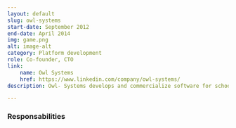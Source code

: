 ```yaml
---
layout: default
slug: owl-systems
start-date: September 2012
end-date: April 2014
img: game.png
alt: image-alt
category: Platform development
role: Co-founder, CTO
link:
    name: Owl Systems
    href: https://www.linkedin.com/company/owl-systems/
description: Owl- Systems develops and commercialize software for schools, facilitating the job of the teachers both in a more interesting learning experience for the kids, and in a more effective communication with the parents.

---
```


### Responsabilities
